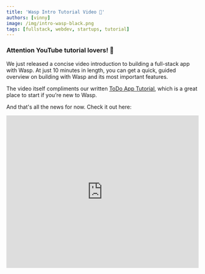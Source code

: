 ```yaml
---
title: 'Wasp Intro Tutorial Video 🎥'
authors: [vinny]
image: /img/intro-wasp-black.png
tags: [fullstack, webdev, startups, tutorial]
---
```


### Attention YouTube tutorial lovers! 📢

We just released a concise video introduction to building a full-stack app with Wasp. At just 10 minutes in length, you can get a quick, guided overview on building with Wasp and its most important features.

The video itself compliments our written [ToDo App Tutorial](https://wasp-lang.dev/docs/tutorials/todo-app), which is a great place to start if you’re new to Wasp.

And that's all the news for now. Check it out here:
<div style={{ textAlign: "center", width: "100%", display: "inline-block" }}>
  <iframe width="100%" height="400" src="https://www.youtube.com/embed/R8uOu6ZEr5s" title="YouTube video player" frameborder="0" allow="accelerometer; autoplay; clipboard-write; encrypted-media; gyroscope; picture-in-picture;" allowfullscreen="true"></iframe>
</div>
